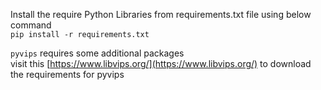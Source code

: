 Install the require Python Libraries from requirements.txt file using below command
<br />
```pip install -r requirements.txt```

```pyvips``` requires some additional packages
<br />
visit this [https://www.libvips.org/](https://www.libvips.org/) to download the requirements for pyvips